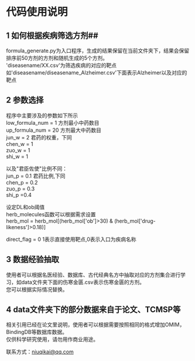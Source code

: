 # 代码使用说明<br>

## 1 如何根据疾病筛选方剂##<br>
formula_generate.py为入口程序，生成的结果保留在当前文件夹下，结果会保留排序前50方剂的方剂和随机生成的5个方剂。<br>
'diseasename/XX.csv'为筛选疾病的对应的靶点如'diseasename/diseasename_Alzheimer.csv'下面表示Alzheimer以及对应的靶点<br>

## 2 参数选择<br>
程序中主要涉及的参数如下所示<br>
low_formula_num = 1 方剂最小中药数目<br>
up_formula_num = 20 方剂最大中药数目<br>
jun_w = 2 君药的权重，下同<br>
chen_w = 1<br>
zuo_w = 1<br>
shi_w = 1<br>

以及"君臣佐使"比例不同：<br>
jun_p = 0.1 君药比例,下同<br>
chen_p =  0.2<br>
zuo_p = 0.3<br>
shi_p =0.4<br>

设定DL和ob阈值<br>
herb_molecules函数可以根据需求设置<br>
herb_mol = herb_mol[(herb_mol['ob']>30) & (herb_mol['drug-likeness']>0.18)]<br>

direct_flag = 0   1表示直接使用靶点,0表示入口为疾病名称<br>

## 3 数据经验抽取<br>
使用者可以根据名医经验、数据库、古代经典名方中抽取对应的方剂集合进行学习，如data文件夹下面的伤寒金匮.csv表示伤寒金匮的方剂。<br>
您可以根据实际情况替换。<br>

## 4 data文件夹下的部分数据来自于论文、TCMSP等<br>
相关引用已经在论文里说明，使用者可以根据需要按照相同的格式增加OMIM，BindingDB等数据库数据。<br>
仅供科学研究使用，请勿用作商业用途。<br>

联系方式：niuqikai@qq.com<br>

